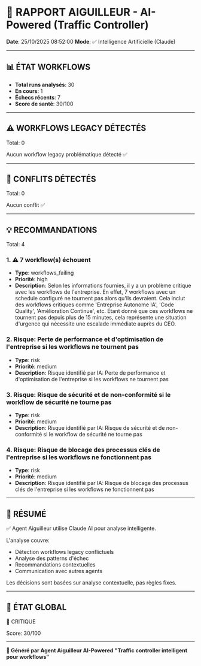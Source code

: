 # 🚦 RAPPORT AIGUILLEUR - AI-Powered (Traffic Controller)

**Date**: 25/10/2025 08:52:00
**Mode**: ✅ Intelligence Artificielle (Claude)

---

## 📊 ÉTAT WORKFLOWS

- **Total runs analysés**: 30
- **En cours**: 1
- **Échecs récents**: 7
- **Score de santé**: 30/100

---

## ⚠️  WORKFLOWS LEGACY DÉTECTÉS

Total: 0



Aucun workflow legacy problématique détecté ✅

---

## 🚨 CONFLITS DÉTECTÉS

Total: 0

Aucun conflit ✅

---

## 💡 RECOMMANDATIONS

Total: 4


### 1. ⚠️ 7 workflow(s) échouent

- **Type**: workflows_failing
- **Priorité**: high
- **Description**: Selon les informations fournies, il y a un problème critique avec les workflows de l'entreprise. En effet, 7 workflows avec un schedule configuré ne tournent pas alors qu'ils devraient. Cela inclut des workflows critiques comme 'Entreprise Autonome IA', 'Code Quality', 'Amélioration Continue', etc. Étant donné que ces workflows ne tournent pas depuis plus de 15 minutes, cela représente une situation d'urgence qui nécessite une escalade immédiate auprès du CEO.


### 2. Risque: Perte de performance et d'optimisation de l'entreprise si les workflows ne tournent pas

- **Type**: risk
- **Priorité**: medium
- **Description**: Risque identifié par IA: Perte de performance et d'optimisation de l'entreprise si les workflows ne tournent pas


### 3. Risque: Risque de sécurité et de non-conformité si le workflow de sécurité ne tourne pas

- **Type**: risk
- **Priorité**: medium
- **Description**: Risque identifié par IA: Risque de sécurité et de non-conformité si le workflow de sécurité ne tourne pas


### 4. Risque: Risque de blocage des processus clés de l'entreprise si les workflows ne fonctionnent pas

- **Type**: risk
- **Priorité**: medium
- **Description**: Risque identifié par IA: Risque de blocage des processus clés de l'entreprise si les workflows ne fonctionnent pas




---

## 🎯 RÉSUMÉ

✅ Agent Aiguilleur utilise Claude AI pour analyse intelligente.

L'analyse couvre:
- Détection workflows legacy conflictuels
- Analyse des patterns d'échec
- Recommandations contextuelles
- Communication avec autres agents

Les décisions sont basées sur analyse contextuelle, pas règles fixes.

---

## 🔄 ÉTAT GLOBAL

🔴 CRITIQUE

Score: 30/100

---

**🚦 Généré par Agent Aiguilleur AI-Powered**
**"Traffic controller intelligent pour workflows"**
